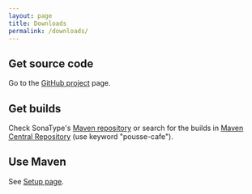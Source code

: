 ```yaml
---
layout: page
title: Downloads
permalink: /downloads/
---
```


## Get source code

Go to the [GitHub project](https://github.com/pousse-cafe) page.

## Get builds

Check SonaType's [Maven repository](https://oss.sonatype.org/content/groups/public/org/pousse-cafe-framework/)
or search for the builds in [Maven Central Repository](http://search.maven.org/) (use keyword "pousse-cafe").

## Use Maven

See [Setup page](/doc/setup).
